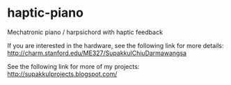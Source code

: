 # haptic-piano
Mechatronic piano / harpsichord with haptic feedback

If you are interested in the hardware, see the following link for more details:
http://charm.stanford.edu/ME327/SupakkulChiuDarmawangsa

See the following link for more of my projects:
http://supakkulprojects.blogspot.com/
